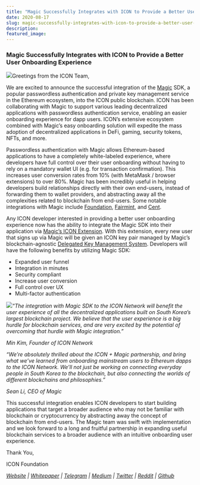 ```yaml
---
title: "Magic Successfully Integrates with ICON to Provide a Better User Onboarding Experience"
date: 2020-08-17
slug: magic-successfully-integrates-with-icon-to-provide-a-better-user-onboarding-experience-d8187e50f394
description:
featured_image:
---
```


### Magic Successfully Integrates with ICON to Provide a Better User Onboarding Experience

![](https://cdn-images-1.medium.com/max/800/1*nczsaZZMvVfah2ptfM1BOw.png)Greetings from the ICON Team,

We are excited to announce the successful integration of the [Magic](http://trymagic.com) SDK, a popular passwordless authentication and private key management service in the Ethereum ecosystem, into the ICON public blockchain. ICON has been collaborating with Magic to support various leading decentralized applications with passwordless authentication service, enabling an easier onboarding experience for dapp users. ICON’s extensive ecosystem combined with Magic’s easy onboarding solution will expedite the mass adoption of decentralized applications in DeFi, gaming, security tokens, NFTs, and more.

Passwordless authentication with Magic allows Ethereum-based applications to have a completely white-labeled experience, where developers have full control over their user onboarding without having to rely on a mandatory wallet UI (e.g. for transaction confirmation). This increases user conversion rates from 10% (with MetaMask / browser extensions) to over 80%. Magic has been incredibly useful in helping developers build relationships directly with their own end-users, instead of forwarding them to wallet providers, and abstracting away all the complexities related to blockchain from end-users. Some notable integrations with Magic include [Foundation](https://withfoundation.com/), [Fairmint](https://fairmint.co/), and [Cent](https://cent.co/).

Any ICON developer interested in providing a better user onboarding experience now has the ability to integrate the Magic SDK into their application via [Magic’s ICON Extension](https://docs.magic.link/blockchains/icon). With this extension, every new user that signs up via Magic will be given an ICON key pair managed by Magic’s blockchain-agnostic [Delegated Key Management System](https://medium.com/fortmatic/security-infrastructure-at-fortmatic-4a95c3688997). Developers will have the following benefits by utilizing Magic SDK:

* Expanded user funnel
* Integration in minutes
* Security compliant
* Increase user conversion
* Full control over UX
* Multi-factor authentication

![](https://cdn-images-1.medium.com/max/800/0*c0LZCWgtWOgHEM3u)*“The integration with Magic SDK to the ICON Network will benefit the user experience of all the decentralized applications built on South Korea’s largest blockchain project. We believe that the user experience is a big hurdle for blockchain services, and are very excited by the potential of overcoming that hurdle with Magic integration.”*

*Min Kim, Founder of ICON Network*

*“We’re absolutely thrilled about the ICON + Magic partnership, and bring what we’ve learned from onboarding mainstream users to Ethereum dapps to the ICON Network. We’ll not just be working on connecting everyday people in South Korea to the blockchain, but also connecting the worlds of different blockchains and philosophies.”*

*Sean Li, CEO of Magic*

This successful integration enables ICON developers to start building applications that target a broader audience who may not be familiar with blockchain or cryptocurrency by abstracting away the concept of blockchain from end-users. The Magic team was swift with implementation and we look forward to a long and fruitful partnership in expanding useful blockchain services to a broader audience with an intuitive onboarding user experience.

Thank You,

ICON Foundation

[*Website*](https://bandprotocol.com/) *|* [*Whitepaper*](https://whitepaper.bandprotocol.com/) *|* [*Telegram*](https://t.me/bandprotocol) *|* [*Medium*](https://medium.com/bandprotocol) *|* [*Twitter*](https://twitter.com/bandprotocol) *|* [*Reddit*](https://www.reddit.com/r/bandprotocol) *|* [*Github*](https://github.com/bandprotocol/)

